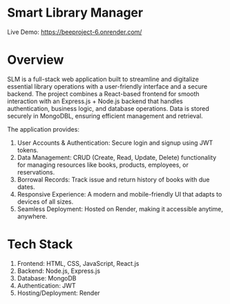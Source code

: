 # Smart Library Manager
Live Demo: https://beeproject-6.onrender.com/

# Overview
SLM is a full-stack web application built to streamline and digitalize essential library operations with a user-friendly interface and a secure backend.
The project combines a React-based frontend for smooth interaction with an Express.js + Node.js backend that handles authentication, business logic, and database operations. Data is stored securely in MongoDBL, ensuring efficient management and retrieval.

The application provides:
1. User Accounts & Authentication: Secure login and signup using JWT tokens.
2. Data Management: CRUD (Create, Read, Update, Delete) functionality for managing resources like books, products, employees, or reservations.
3. Borrowal Records: Track issue and return history of books with due dates.
4. Responsive Experience: A modern and mobile-friendly UI that adapts to devices of all sizes.
5. Seamless Deployment: Hosted on Render, making it accessible anytime, anywhere.

# Tech Stack
1. Frontend: HTML, CSS, JavaScript, React.js
2. Backend: Node.js, Express.js
3. Database: MongoDB
4. Authentication: JWT
5. Hosting/Deployment: Render
